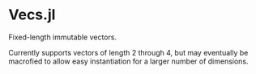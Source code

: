 Vecs.jl
=======

Fixed-length immutable vectors.

Currently supports vectors of length 2 through 4, but may eventually be
macrofied to allow easy instantiation for a larger number of dimensions.
